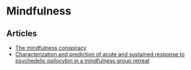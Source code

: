 # Mindfulness

## Articles

- [The mindfulness conspiracy
](https://www.theguardian.com/lifeandstyle/2019/jun/14/the-mindfulness-conspiracy-capitalist-spirituality)
- [Characterization and prediction of acute and sustained response to psychedelic psilocybin in a mindfulness group retreat](https://www.nature.com/articles/s41598-019-50612-3)
